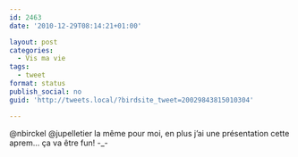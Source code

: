 ```yaml
---
id: 2463
date: '2010-12-29T08:14:21+01:00'

layout: post
categories:
  - Vis ma vie
tags:
  - tweet
format: status
publish_social: no
guid: 'http://tweets.local/?birdsite_tweet=20029843815010304'

---
```


@nbirckel @jupelletier la même pour moi, en plus j’ai une présentation cette aprem… ça va être fun! -\_-